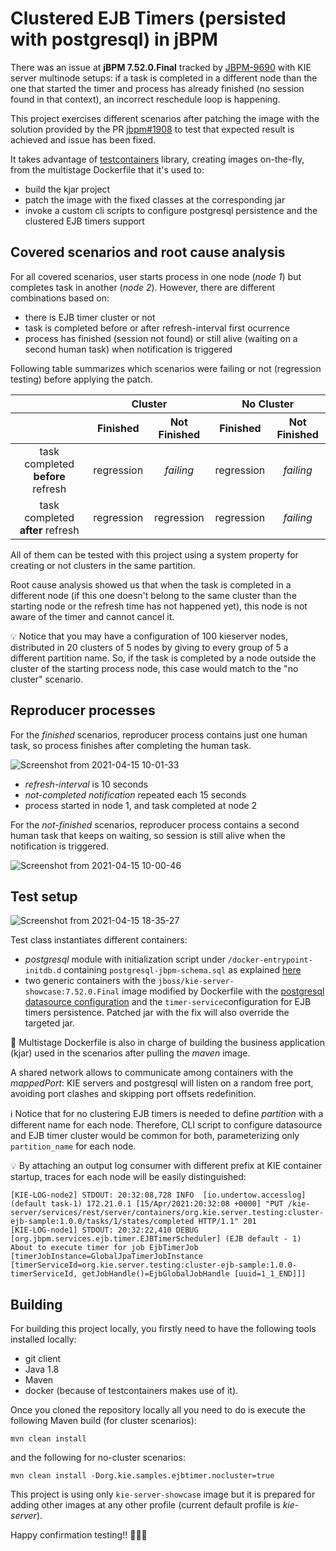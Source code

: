Clustered EJB Timers (persisted with postgresql) in jBPM
========================================================

There was an issue at **jBPM 7.52.0.Final** tracked by [JBPM-9690](https://issues.redhat.com/browse/JBPM-9690) with KIE server multinode setups: if a task is completed in a different node than the one that started the timer and process has already finished (no session found in that context), an incorrect reschedule loop is happening.

This project exercises different scenarios after patching the image with the solution provided by the PR [jbpm#1908](https://github.com/kiegroup/jbpm/pull/1908) to test that expected result is achieved and issue has been fixed.

It takes advantage of [testcontainers](https://www.testcontainers.org) library, creating images on-the-fly, from the multistage Dockerfile that it's used to:
- build the kjar project
- patch the image with the fixed classes at the corresponding jar
- invoke a custom cli scripts to configure postgresql persistence and the clustered EJB timers support

## Covered scenarios and root cause analysis

For all covered scenarios, user starts process in one node (*node 1*) but completes task in another (*node 2*). 
However, there are different combinations based on:
- there is EJB timer cluster or not
- task is completed before or after refresh-interval first ocurrence
- process has finished (session not found) or still alive (waiting on a second human task) when notification is triggered

Following table summarizes which scenarios were failing or not (regression testing) before applying the patch.

<table class="table">
  <thead class="thead-dark">
    <tr>
      <th>
      <th align="center" colspan="2">Cluster</th>
      <th align="center" colspan="2">No Cluster</th>
    </tr>
    <tr>
      <th>
      <th>Finished
      <th>Not Finished
      <th>Finished
      <th>Not Finished
  </thead>
  <tr>
    <td align="center">task completed <strong>before</strong> refresh
    <td align="center">regression
    <td align="center"><em>failing</em>
    <td align="center">regression
    <td align="center"><em>failing</em>
   <tr>
    <td align="center">task completed <strong>after</strong> refresh
    <td align="center">regression
    <td align="center">regression
    <td align="center">regression
    <td align="center"><em>failing</em>
</table>

All of them can be tested with this project using a system property for creating or not clusters in the same partition.

Root cause analysis showed us that when the task is completed in a different node (if this one doesn't belong to the same cluster than the starting node or the refresh time has not happened yet), this node is not aware of the timer and cannot cancel it. 

:bulb: Notice that you may have a configuration of 100 kieserver nodes, distributed in 20 clusters of 5 nodes by giving to every group of 5 a different partition name. So, if the task is completed by a node outside the cluster of the starting process node, this case would match to the "no cluster" scenario.

## Reproducer processes

For the *finished* scenarios, reproducer process contains just one human task, so process finishes after completing the human task.

![Screenshot from 2021-04-15 10-01-33](https://user-images.githubusercontent.com/1962786/114835204-9d6faf00-9dd1-11eb-8401-648da02f703d.png)

- *refresh-interval* is 10 seconds
- *not-completed notification* repeated each 15 seconds
- process started in node 1, and task completed at node 2


For the *not-finished* scenarios, reproducer process contains a second human task that keeps on waiting, so session is still alive when the notification is triggered.

![Screenshot from 2021-04-15 10-00-46](https://user-images.githubusercontent.com/1962786/114835095-829d3a80-9dd1-11eb-8039-23ad91343f72.png)


## Test setup
![Screenshot from 2021-04-15 18-35-27](https://user-images.githubusercontent.com/1962786/114905634-74730c80-9e19-11eb-998d-1f0488110870.png)

Test class instantiates different containers:
- *postgresql* module with initialization script under `/docker-entrypoint-initdb.d` containing `postgresql-jbpm-schema.sql` as explained [here](https://hub.docker.com/_/postgres)
- two generic containers with the `jboss/kie-server-showcase:7.52.0.Final` image modified by Dockerfile with the [postgresql datasource configuration](https://access.redhat.com/documentation/en-us/red_hat_jboss_enterprise_application_platform/7.3/html-single/configuration_guide/index#example_postgresql_datasource) and the `timer-service`configuration for EJB timers persistence. Patched jar with the fix will also override the targeted jar.

:construction: Multistage Dockerfile is also in charge of building the business application (kjar) used in the scenarios after pulling the *maven* image.

A shared network allows to communicate among containers with the *mappedPort*: KIE servers and postgresql will listen on a random free port, avoiding port clashes and skipping port offsets redefinition. 

:information_source: Notice that for no clustering EJB timers is needed to define *partition* with a different name for each node. Therefore, CLI script to configure datasource and EJB timer cluster would be common for both, parameterizing only `partition_name` for each node.

:bulb: By attaching an output log consumer with different prefix at KIE container startup, traces for each node will be easily distinguished:
```
[KIE-LOG-node2] STDOUT: 20:32:08,728 INFO  [io.undertow.accesslog] (default task-1) 172.21.0.1 [15/Apr/2021:20:32:08 +0000] "PUT /kie-server/services/rest/server/containers/org.kie.server.testing:cluster-ejb-sample:1.0.0/tasks/1/states/completed HTTP/1.1" 201 
[KIE-LOG-node1] STDOUT: 20:32:22,410 DEBUG [org.jbpm.services.ejb.timer.EJBTimerScheduler] (EJB default - 1) About to execute timer for job EjbTimerJob [timerJobInstance=GlobalJpaTimerJobInstance [timerServiceId=org.kie.server.testing:cluster-ejb-sample:1.0.0-timerServiceId, getJobHandle()=EjbGlobalJobHandle [uuid=1_1_END]]]

```

## Building

For building this project locally, you firstly need to have the following tools installed locally:
- git client
- Java 1.8
- Maven
- docker (because of testcontainers makes use of it).

Once you cloned the repository locally all you need to do is execute the following Maven build (for cluster scenarios):

```
mvn clean install
```

and the following for no-cluster scenarios:

```
mvn clean install -Dorg.kie.samples.ejbtimer.nocluster=true
```

This project is using only `kie-server-showcase` image but it is prepared for adding other images at any other profile (current default profile is *kie-server*).

Happy confirmation testing!! :tada::tada::tada:
